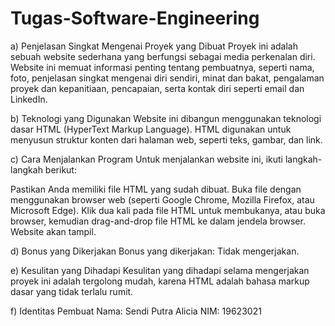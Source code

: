 # Tugas-Software-Engineering

a) Penjelasan Singkat Mengenai Proyek yang Dibuat
Proyek ini adalah sebuah website sederhana yang berfungsi sebagai media perkenalan diri. Website ini memuat informasi penting tentang pembuatnya, seperti nama, foto, penjelasan singkat mengenai diri sendiri, minat dan bakat, pengalaman proyek dan kepanitiaan, pencapaian, serta kontak diri seperti email dan LinkedIn.

b) Teknologi yang Digunakan
Website ini dibangun menggunakan teknologi dasar HTML (HyperText Markup Language). HTML digunakan untuk menyusun struktur konten dari halaman web, seperti teks, gambar, dan link.

c) Cara Menjalankan Program
Untuk menjalankan website ini, ikuti langkah-langkah berikut:

Pastikan Anda memiliki file HTML yang sudah dibuat.
Buka file  dengan menggunakan browser web  (seperti Google Chrome, Mozilla Firefox, atau Microsoft Edge).
Klik dua kali pada file HTML untuk membukanya, atau buka browser, kemudian drag-and-drop file HTML ke dalam jendela browser.
Website akan tampil.

d) Bonus yang Dikerjakan
Bonus yang dikerjakan: Tidak mengerjakan.

e) Kesulitan yang Dihadapi
Kesulitan yang dihadapi selama mengerjakan proyek ini adalah tergolong mudah, karena HTML adalah bahasa markup dasar yang tidak terlalu rumit.

f) Identitas Pembuat
Nama: Sendi Putra Alicia
NIM: 19623021






